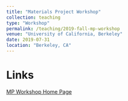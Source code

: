 ```yaml
---
title: "Materials Project Workshop"
collection: teaching
type: "Workshop"
permalink: /teaching/2019-fall-mp-workshop
venue: "University of California, Berkeley"
date: 2019-07-31
location: "Berkeley, CA"
---
```


Links
======
[MP Workshop Home Page](http://workshop.materialsproject.org)
